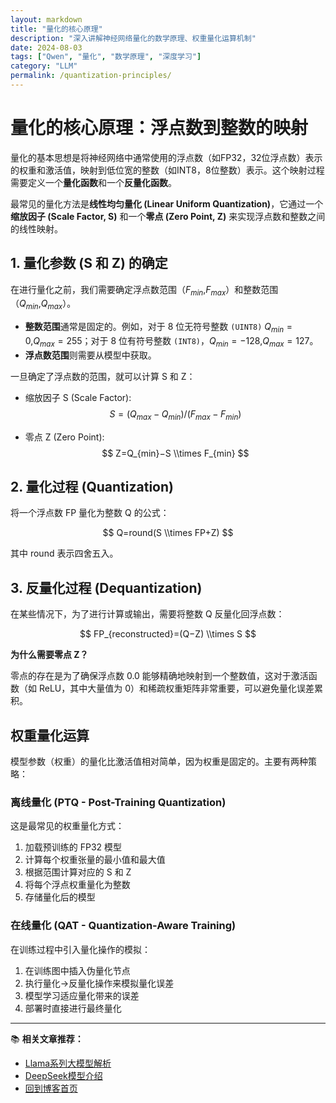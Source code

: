 ```yaml
---
layout: markdown
title: "量化的核心原理"
description: "深入讲解神经网络量化的数学原理、权重量化运算机制"
date: 2024-08-03
tags: ["Qwen", "量化", "数学原理", "深度学习"]
category: "LLM"
permalink: /quantization-principles/
---
```


# 量化的核心原理：浮点数到整数的映射

量化的基本思想是将神经网络中通常使用的浮点数（如FP32，32位浮点数）表示的权重和激活值，映射到低位宽的整数（如INT8，8位整数）表示。这个映射过程需要定义一个**量化函数**和一个**反量化函数**。

最常见的量化方法是**线性均匀量化 (Linear Uniform Quantization)**，它通过一个**缩放因子 (Scale Factor, S)** 和一个**零点 (Zero Point, Z)** 来实现浮点数和整数之间的线性映射。

## 1. 量化参数 (S 和 Z) 的确定

在进行量化之前，我们需要确定浮点数范围（$F_{min}$,$F_{max}$）和整数范围（$Q_{min}$,$Q_{max}$）。

- **整数范围**通常是固定的。例如，对于 8 位无符号整数 `(UINT8)` $Q_{min}=0$,$Q_{max}=255$；对于 8 位有符号整数 `(INT8)`，$Q_{min}=-128$,$Q_{max}=127$。
- **浮点数范围**则需要从模型中获取。

一旦确定了浮点数的范围，就可以计算 S 和 Z：

- 缩放因子 S (Scale Factor):
  $$
  S=(Q_{max}−Q_{min})/ (F_{max}−F_{min})
  $$

- 零点 Z (Zero Point):
  $$
  Z=Q_{min}−S \\times F_{min}
  $$

## 2. 量化过程 (Quantization)

将一个浮点数 FP 量化为整数 Q 的公式：

$$
Q=round(S \\times FP+Z)
$$

其中 round 表示四舍五入。

## 3. 反量化过程 (Dequantization)

在某些情况下，为了进行计算或输出，需要将整数 Q 反量化回浮点数：

$$
FP_{reconstructed}=(Q−Z) \\times S
$$

**为什么需要零点 Z？**

零点的存在是为了确保浮点数 0.0 能够精确地映射到一个整数值，这对于激活函数（如 ReLU，其中大量值为 0）和稀疏权重矩阵非常重要，可以避免量化误差累积。

## 权重量化运算

模型参数（权重）的量化比激活值相对简单，因为权重是固定的。主要有两种策略：

### 离线量化 (PTQ - Post-Training Quantization)

这是最常见的权重量化方式：

1. 加载预训练的 FP32 模型
2. 计算每个权重张量的最小值和最大值
3. 根据范围计算对应的 S 和 Z
4. 将每个浮点权重量化为整数
5. 存储量化后的模型

### 在线量化 (QAT - Quantization-Aware Training)

在训练过程中引入量化操作的模拟：

1. 在训练图中插入伪量化节点
2. 执行量化→反量化操作来模拟量化误差
3. 模型学习适应量化带来的误差
4. 部署时直接进行最终量化

---

📚 **相关文章推荐：**
- [Llama系列大模型解析](/llama-series/)
- [DeepSeek模型介绍](/deepseek-intro/)
- [回到博客首页](/blog/)